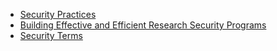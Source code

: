 * [Security Practices](index.md)
* [Building Effective and Efficient Research Security Programs](building-eff-rsp.md)
* [Security Terms](security-terms.md)